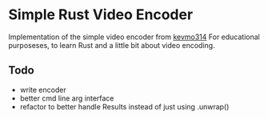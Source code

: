 # Simple Rust Video Encoder

Implementation of the simple video encoder from [kevmo314](https://github.com/kevmo314/codec-from-scratch)
For educational purposeses, to learn Rust and a little bit about video encoding.

## Todo
* write encoder
* better cmd line arg interface
* refactor to better handle Result<T>s instead of just using .unwrap()